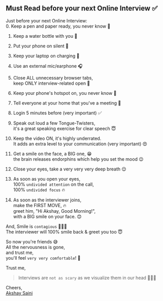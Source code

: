 ## Must Read before your next Online Interview ✅

Just before your next Online Interview:  
0. Keep a pen and paper ready, you never know 📝  
1. Keep a water bottle with you 🍼  
2. Put your phone on silent 📳  
3. Keep your laptop on charging 🔋  
4. Use an external mic/earphone 🎧  

5. Close ALL unnecessary browser tabs,  
keep ONLY interview-related open 😬  

6. Keep your phone's hotspot on, you never know 📶  
7. Tell everyone at your home that you've a meeting 🙂  
8. Login 5 minutes before (very important) ✅  

9. Speak out loud a few Tongue-Twisters,  
it's a great speaking exercise for clear speech 😇  
10. Keep the video ON, it's highly underrated.   
It adds an extra level to your communication (very important) 😍  

11. Get a smile on the face, a BIG one, 😁  
the brain releases endorphins which help you set the mood 😉  
12. Close your eyes, take a very very very deep breath 😌  

13. As soon as you open your eyes,  
100% `undivided attention` on the call,  
100% `undivided focus` 🔥  

14. As soon as the interviewer joins,  
make the FIRST MOVE, 🔥  
greet him, "Hi Akshay, Good Morning!",  
with a BIG smile on your face. 😊  

And,
Smile is `contagious` 🤷🏽‍♂️  
The interviewer will 100% smile back & greet you too 😇  

So now you're friends 😅  
All the nervousness is gone,  
and trust me,  
you'll feel `very very comfortable`! 💚


Trust me,
> Interviews are `not as scary` as we visualize them in our head 🤷🏽‍♂️

Cheers,  
[Akshay Saini](https://www.linkedin.com/in/akshaymarch7/)